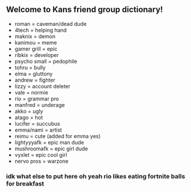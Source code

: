 ## Welcome to Kans friend group dictionary!

- roman = caveman/dead dude
- 4tech = helping hand
- maknix = demon
- kanimou = meme
- gamer grill = epic
- ribkix = developer
- psycho small = pedophile
- tohru = bully
- elma = gluttony
- andrew = fighter
- lizzy = account deleter
- vale = normie
- rio = grammar pro
- manfred = underage
- akko = ugly
- atago = hot
- lucifer = succubus
- emma/nami = artist 
- reimu = cute (added for emma yes)
- lightyyyafk = epic man dude
- mushroomafk = epic girl dude
- vyxlet = epic cool girl
- nervo pros = warzone

### idk what else to put here oh yeah rio likes eating fortnite balls for breakfast
